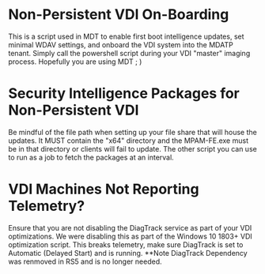 # Non-Persistent VDI On-Boarding
This is a script used in MDT to enable first boot intelligence updates, set minimal WDAV settings, and onboard the VDI system into the MDATP tenant.  Simply call the powershell script during your VDI "master" imaging process.  Hopefully you are using MDT ; )

# Security Intelligence Packages for Non-Persistent VDI
Be mindful of the file path when setting up your file share that will house the updates.  It MUST contain the "x64" directory and the MPAM-FE.exe must be in that directory or clients will fail to update.  The other script you can use to run as a job to fetch the packages at an interval.

# VDI Machines Not Reporting Telemetry?
Ensure that you are not disabling the DiagTrack service as part of your VDI optimizations.  We were disabling this as part of the Windows 10 1803+ VDI optimization script.  This breaks telemetry, make sure DiagTrack is set to Automatic (Delayed Start) and is running. **Note DiagTrack Dependency was renmoved in RS5 and is no longer needed.
